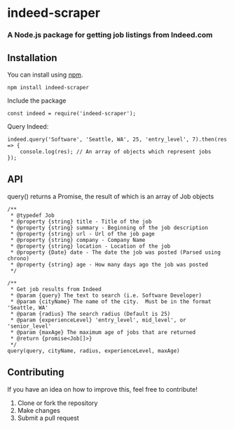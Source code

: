 # indeed-scraper
### A Node.js package for getting job listings from Indeed.com

## Installation

You can install using [npm](https://www.npmjs.com/package/indeed-scraper).
```
npm install indeed-scraper
```
Include the package
```
const indeed = require('indeed-scraper');
```
Query Indeed:
```
indeed.query('Software', 'Seattle, WA', 25, 'entry_level', 7).then(res => {
	console.log(res); // An array of objects which represent jobs
});
```

## API
query() returns a Promise, the result of which is an array of Job objects
```
/**
 * @typedef Job
 * @property {string} title - Title of the job
 * @property {string} summary - Beginning of the job description
 * @property {string} url - Url of the job page
 * @property {string} company - Company Name
 * @property {string} location - Location of the job
 * @property {Date} date - The date the job was posted (Parsed using chrono)
 * @property {string} age - How many days ago the job was posted
 */

/**
 * Get job results from Indeed
 * @param {query} The text to search (i.e. Software Developer)
 * @param {cityName} The name of the city.  Must be in the format 'Seattle, WA'
 * @param {radius} The search radius (Default is 25)
 * @param {experienceLevel} 'entry_level', mid_level', or 'senior_level'
 * @param {maxAge} The maximum age of jobs that are returned
 * @return {promise<Job[]>}  
 */
query(query, cityName, radius, experienceLevel, maxAge)
```

## Contributing
If you have an idea on how to improve this, feel free to contribute!

1. Clone or fork the repository
2. Make changes
3. Submit a pull request